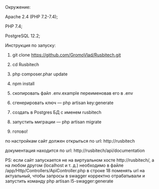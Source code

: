 Окружение:

Apache 2.4 (PHP 7.2-7.4);

PHP 7.4;

PostgreSQL 12.2;

Инструкция по запуску:

1) git clone https://github.com/GromoVlad/Rusbitech.git

2) cd Rusbitech

3) php composer.phar update

4) npm install

5) скопировать файл .env.example переименовав его в .env

6) сгенерировать ключ — php artisan key:generate

7) создать в Postgres БД с именем rusbitech 

8) запустить миграции — php artisan migrate

9) готово!

по настройкам сайт должен открыться по url: http://rusbitech 

документация находится по url: http://rusbitech/api/documentation

PS: если сайт запускается не на виртуальном хосте http://rusbitech/, а на любом другом (localhost и т. д.)
необходимо в файле /app/Http/Controllers/ApiController.php в строке 18 поменять url на актуальный, 
чтобы запросы в swagger корректно отрабатывали и запустить команду
php artisan l5-swagger:generate
